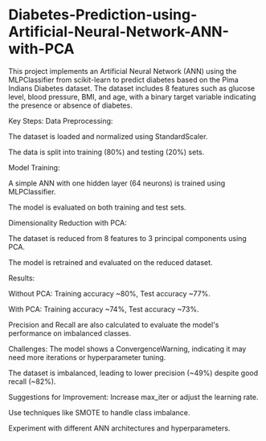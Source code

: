 # Diabetes-Prediction-using-Artificial-Neural-Network-ANN-with-PCA
This project implements an Artificial Neural Network (ANN) using the MLPClassifier from scikit-learn to predict diabetes based on the Pima Indians Diabetes dataset. The dataset includes 8 features such as glucose level, blood pressure, BMI, and age, with a binary target variable indicating the presence or absence of diabetes.


Key Steps:
Data Preprocessing:

The dataset is loaded and normalized using StandardScaler.

The data is split into training (80%) and testing (20%) sets.

Model Training:

A simple ANN with one hidden layer (64 neurons) is trained using MLPClassifier.

The model is evaluated on both training and test sets.

Dimensionality Reduction with PCA:

The dataset is reduced from 8 features to 3 principal components using PCA.

The model is retrained and evaluated on the reduced dataset.

Results:

Without PCA: Training accuracy ~80%, Test accuracy ~77%.

With PCA: Training accuracy ~74%, Test accuracy ~73%.

Precision and Recall are also calculated to evaluate the model's performance on imbalanced classes.

Challenges:
The model shows a ConvergenceWarning, indicating it may need more iterations or hyperparameter tuning.

The dataset is imbalanced, leading to lower precision (~49%) despite good recall (~82%).

Suggestions for Improvement:
Increase max_iter or adjust the learning rate.

Use techniques like SMOTE to handle class imbalance.

Experiment with different ANN architectures and hyperparameters.
